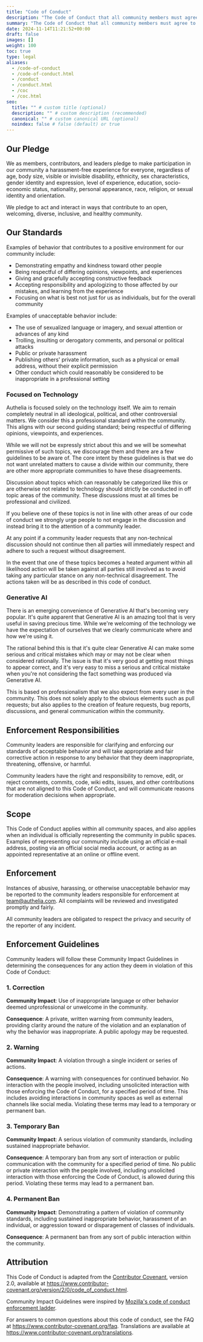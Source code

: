 ```yaml
---
title: "Code of Conduct"
description: "The Code of Conduct that all community members must agree to abide by."
summary: "The Code of Conduct that all community members must agree to abide by."
date: 2024-11-14T11:21:52+00:00
draft: false
images: []
weight: 100
toc: true
type: legal
aliases:
  - /code-of-conduct
  - /code-of-conduct.html
  - /conduct
  - /conduct.html
  - /coc
  - /coc.html
seo:
  title: "" # custom title (optional)
  description: "" # custom description (recommended)
  canonical: "" # custom canonical URL (optional)
  noindex: false # false (default) or true
---
```


## Our Pledge

We as members, contributors, and leaders pledge to make participation in our
community a harassment-free experience for everyone, regardless of age, body
size, visible or invisible disability, ethnicity, sex characteristics, gender
identity and expression, level of experience, education, socio-economic status,
nationality, personal appearance, race, religion, or sexual identity
and orientation.

We pledge to act and interact in ways that contribute to an open, welcoming,
diverse, inclusive, and healthy community.

## Our Standards

Examples of behavior that contributes to a positive environment for our
community include:

* Demonstrating empathy and kindness toward other people
* Being respectful of differing opinions, viewpoints, and experiences
* Giving and gracefully accepting constructive feedback
* Accepting responsibility and apologizing to those affected by our mistakes,
  and learning from the experience
* Focusing on what is best not just for us as individuals, but for the
  overall community

Examples of unacceptable behavior include:

* The use of sexualized language or imagery, and sexual attention or
  advances of any kind
* Trolling, insulting or derogatory comments, and personal or political attacks
* Public or private harassment
* Publishing others' private information, such as a physical or email
  address, without their explicit permission
* Other conduct which could reasonably be considered to be inappropriate in a
  professional setting

### Focused on Technology

Authelia is focused solely on the technology itself. We aim to remain completely
neutral in all ideological, political, and other controversial matters. We
consider this a professional standard within the community. This aligns with our
second guiding standard; being respectful of differing opinions, viewpoints, and
experiences.

While we will not be expressly strict about this and we will be somewhat permissive
of such topics, we discourage them and there are a few guidelines to be aware of.
The core intent by these guidelines is that we do not want unrelated matters to
cause a divide within our community, there are other more appropriate communities
to have these disagreements.

Discussion about topics which can reasonably be categorized like this or are
otherwise not related to technology should strictly be conducted in off topic
areas of the community. These discussions must at all times be professional and
civilized.

If you believe one of these topics is not in line with other areas of our code
of conduct we strongly urge people to not engage in the discussion and instead
bring it to the attention of a community leader.

At any point if a community leader requests that any non-technical discussion
should not continue then all parties will immediately respect and adhere to
such a request without disagreement.

In the event that one of these topics becomes a heated argument within all
likelihood action will be taken against all parties still involved as to avoid
taking any particular stance on any non-technical disagreement. The actions
taken will be as described in this code of conduct.

### Generative AI

There is an emerging convenience of Generative AI that's becoming very
popular. It's quite apparent that Generative AI is an amazing tool that is
very useful in saving precious time. While we're welcoming of the
technology we have the expectation of ourselves that we clearly communicate
where and how we're using it.

The rational behind this is that it's quite clear Generative AI can make some
serious and critical mistakes which may or may not be clear when considered
rationally. The issue is that it's very good at getting most things to appear
correct, and it's very easy to miss a serious and critical mistake when you're
not considering the fact something was produced via Generative AI.

This is based on professionalism that we also expect from every user in the
community. This does not solely apply to the obvious elements such as pull requests;
but also applies to the creation of feature requests, bug reports, discussions,
and general communication within the community.

## Enforcement Responsibilities

Community leaders are responsible for clarifying and enforcing our standards of
acceptable behavior and will take appropriate and fair corrective action in
response to any behavior that they deem inappropriate, threatening, offensive,
or harmful.

Community leaders have the right and responsibility to remove, edit, or reject
comments, commits, code, wiki edits, issues, and other contributions that are
not aligned to this Code of Conduct, and will communicate reasons for moderation
decisions when appropriate.

## Scope

This Code of Conduct applies within all community spaces, and also applies when
an individual is officially representing the community in public spaces.
Examples of representing our community include using an official e-mail address,
posting via an official social media account, or acting as an appointed
representative at an online or offline event.

## Enforcement

Instances of abusive, harassing, or otherwise unacceptable behavior may be
reported to the community leaders responsible for enforcement at
team@authelia.com.
All complaints will be reviewed and investigated promptly and fairly.

All community leaders are obligated to respect the privacy and security of the
reporter of any incident.

## Enforcement Guidelines

Community leaders will follow these Community Impact Guidelines in determining
the consequences for any action they deem in violation of this Code of Conduct:

### 1. Correction

**Community Impact**: Use of inappropriate language or other behavior deemed
unprofessional or unwelcome in the community.

**Consequence**: A private, written warning from community leaders, providing
clarity around the nature of the violation and an explanation of why the
behavior was inappropriate. A public apology may be requested.

### 2. Warning

**Community Impact**: A violation through a single incident or series
of actions.

**Consequence**: A warning with consequences for continued behavior. No
interaction with the people involved, including unsolicited interaction with
those enforcing the Code of Conduct, for a specified period of time. This
includes avoiding interactions in community spaces as well as external channels
like social media. Violating these terms may lead to a temporary or
permanent ban.

### 3. Temporary Ban

**Community Impact**: A serious violation of community standards, including
sustained inappropriate behavior.

**Consequence**: A temporary ban from any sort of interaction or public
communication with the community for a specified period of time. No public or
private interaction with the people involved, including unsolicited interaction
with those enforcing the Code of Conduct, is allowed during this period.
Violating these terms may lead to a permanent ban.

### 4. Permanent Ban

**Community Impact**: Demonstrating a pattern of violation of community
standards, including sustained inappropriate behavior,  harassment of an
individual, or aggression toward or disparagement of classes of individuals.

**Consequence**: A permanent ban from any sort of public interaction within
the community.

## Attribution

This Code of Conduct is adapted from the [Contributor Covenant][homepage],
version 2.0, available at
https://www.contributor-covenant.org/version/2/0/code_of_conduct.html.

Community Impact Guidelines were inspired by [Mozilla's code of conduct
enforcement ladder](https://github.com/mozilla/diversity).

[homepage]: https://www.contributor-covenant.org

For answers to common questions about this code of conduct, see the FAQ at
https://www.contributor-covenant.org/faq. Translations are available at
https://www.contributor-covenant.org/translations.
